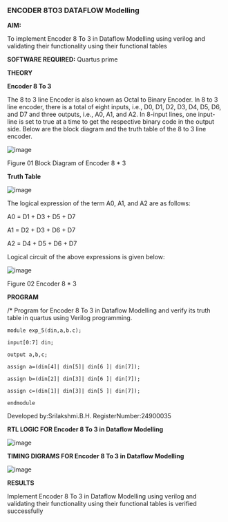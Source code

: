 ### ENCODER 8TO3 DATAFLOW Modelling

**AIM:**

To implement  Encoder 8 To 3 in Dataflow Modelling using verilog and validating their functionality using their functional tables

**SOFTWARE REQUIRED:** Quartus prime

**THEORY**

**Encoder 8 To 3**

The 8 to 3 line Encoder is also known as Octal to Binary Encoder. In 8 to 3 line encoder, there is a total of eight inputs, i.e., D0, D1, D2, D3, D4, D5, D6, and D7 and three outputs, i.e., A0, A1, and A2. In 8-input lines, one input-line is set to true at a time to get the respective binary code in the output side. Below are the block diagram and the truth table of the 8 to 3 line encoder.

![image](https://github.com/naavaneetha/ENCODER8TO3DATAFLOW/assets/154305477/0bc242c1-eb9e-4c47-afe5-30428470efc3)

Figure 01  Block Diagram of Encoder 8 * 3

**Truth Table**

![image](https://github.com/naavaneetha/ENCODER8TO3DATAFLOW/assets/154305477/35496b14-ae6e-4cd1-9abd-d6736b576575)

The logical expression of the term A0, A1, and A2 are as follows:

A0 = D1 + D3 + D5 + D7

A1 = D2 + D3 + D6 + D7

A2 = D4 + D5 + D6 + D7

Logical circuit of the above expressions is given below:

![image](https://github.com/naavaneetha/ENCODER8TO3DATAFLOW/assets/154305477/95acaee6-c873-4c75-89eb-ef09fb158053)

Figure 02  Encoder 8 * 3


**PROGRAM**

/* Program for Encoder 8 To 3 in Dataflow Modelling and verify its truth table in quartus using Verilog programming. 
```
module exp_5(din,a,b.c);

input[0:7] din;

output a,b,c;

assign a=(din[4]| din[5]| din[6 ]| din[7]);

assign b=(din[2]| din[3]| din[6 ]| din[7]);

assign c=(din[1]| din[3]| din[5 ]| din[7]);

endmodule
```

Developed by:Srilakshmi.B.H.
RegisterNumber:24900035


**RTL LOGIC FOR Encoder 8 To 3 in Dataflow Modelling**

![image](https://github.com/user-attachments/assets/95552173-cb49-480c-9edf-fe41779e4fc3)


**TIMING DIGRAMS FOR Encoder 8 To 3 in Dataflow Modelling**

![image](https://github.com/user-attachments/assets/2c97957d-2316-4377-bc19-596f6a18009b)


**RESULTS**

 Implement Encoder 8 To 3 in Dataflow Modelling using verilog and validating their functionality using their functional tables is verified successfully




